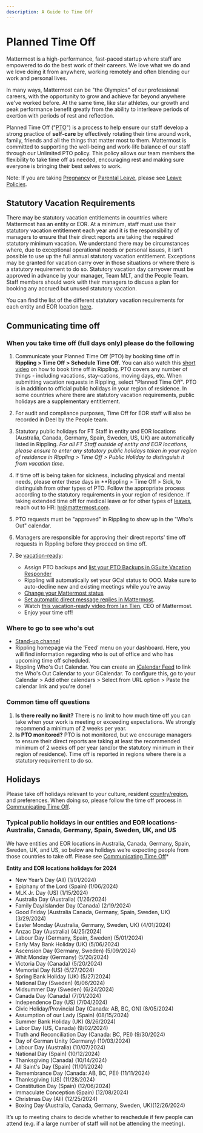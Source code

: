 ```yaml
---
description: A Guide to Time Off
---
```


# Planned Time Off

Mattermost is a high-performance, fast-paced startup where staff are empowered to do the best work of their careers. We love what we do and we love doing it from anywhere, working remotely and often blending our work and personal lives.

In many ways, Mattermost can be "the Olympics" of our professional careers, with the opportunity to grow and achieve far beyond anywhere we've worked before. At the same time, like star athletes, our growth and peak performance benefit greatly from the ability to interleave periods of exertion with periods of rest and reflection.

Planned Time Off \("[PTO](../../../../../company/about-mattermost/list-of-terms.md#pto-or-paid-time-off)"\) is a process to help ensure our staff develop a strong practice of **self-care** by effectively rotating their time around work, family, friends and all the things that matter most to them. Mattermost is committed to supporting the well-being and work-life balance of our staff through our Unlimited PTO policy. This policy allows our team members the flexibility to take time off as needed, encouraging rest and making sure everyone is bringing their best selves to work.

Note: If you are taking [Pregnancy](../leaves-of-absence/pregnancy-leave.md) or [Parental Leave](../leaves-of-absence/pregnancy-leave.md), please see [Leave Policies](../leaves-of-absence/).

## Statutory Vacation Requirements
There may be statutory vacation entitlements in countries where Mattermost has an entity or EOR. At a minimum, staff must use their statutory vacation entitlement each year and it is the responsibility of managers to ensure that their direct reports are taking the required statutory minimum vacation. We understand there may be circumstances where, due to exceptional operational needs or personal issues, it isn’t possible to use up the full annual statutory vacation entitlement.  Exceptions may be granted for vacation carry over in those situations or where there is a statutory requirement to do so. Statutory vacation day carryover must be approved in advance by your manager, Team MLT, and the People Team. Staff members should work with their managers to discuss a plan for booking any accrued but unused statutory vacation. 

You can find the list of the different statutory vacation requirements for each entity and EOR location [here](https://docs.google.com/document/d/1cpW7KRsaS6n2nm_5oTwb_9s1JDKiD2AyuDJKOek48FA/edit).

## Communicating time off

### When you take time off \(full days only\) please do the following

1. Communicate your Planned Time Off (PTO) by booking time off in **Rippling > Time Off > Schedule Time Off**. You can also watch this [short video](https://drive.google.com/file/d/1AmDFbIHGsBTPKg-TTTVlO6gAxSuLDFv0/view?usp=drive_link) on how to book time off in Rippling. PTO covers any number of things - including vacations, stay-cations, moving days, etc. When submitting vacation requests in Rippling, select "Planned Time Off". PTO is in addition to official public holidays in your region of residence. In some countries where there are statutory vacation requirements, public holidays are a supplementary entitlement.
2. For audit and compliance purposes, Time Off for EOR staff will also be recorded in Deel by the People team.
3. Statutory public holidays for FT Staff in entity and EOR locations (Australia, Canada, Germany, Spain, Sweden, US, UK) are automatically listed in Rippling. *For all FT Staff outside of entity and EOR locations, please ensure to enter any statutory public holidays taken in your region of residence in Rippling > Time Off > Public Holiday to distinguish it from vacation time.* 
4. If time off is being taken for sickness, including physical and mental needs, please enter these days in **Rippling > Time Off > Sick, to distinguish from other types of PTO. Follow the appropriate process according to the statutory requirements in your region of residence. If taking extended time off for medical leave or for other types of [leaves](https://handbook.mattermost.com/operations/workplace/people/working-at-mattermost/leaves-of-absence), reach out to HR: hr@mattermost.com.
5. PTO requests must be "approved" in Rippling to show up in the "Who's Out" calendar.  
6. Managers are responsible for approving their direct reports' time off requests in Rippling before they proceed on time off.
7. Be [vacation-ready](https://handbook.mattermost.com/company/about-mattermost/list-of-terms#vacation-ready): 

    * Assign PTO backups and [list your PTO Backups in GSuite Vacation Responder](https://docs.google.com/document/d/1Yu4pNey7BSjSG7eqEb6K4NDpmudOvGD7vbcdFyZegDg/edit?usp=sharing)
    * Rippling will automatically set your GCal status to OOO. Make sure to auto-decline new and existing meetings while you're away
    * [Change your Mattermost status](https://docs.mattermost.com/welcome/set-your-status-availability.html)
    * [Set automatic direct message replies in Mattermost](https://docs.mattermost.com/channels/channels-settings.html#automatic-direct-message-replies).
    * Watch [this vacation-ready video from Ian Tien](https://community.mattermost.com/files/bd1x8f47abgdx83ejpesd1z7ce/public?h=EWRJ-lMoUotKhiPyPAJzS_6Zt2uyAmaJh08xHr8LIBU), CEO of Mattermost.
    * Enjoy your time off!

### Where to go to see who's out

* [Stand-up channel](https://community.mattermost.com/private-core/channels/stand-up)
* Rippling homepage via the ‘Feed’ menu on your dashboard. Here, you will find information regarding who is out of office and who has upcoming time off scheduled.
* Rippling Who's Out Calendar. You can create an [iCalendar Feed](http://app.rippling.com/api/feed/calendar/pto/company/are2zz48b0jkynqd/b91837056f386ea9355b4e71f456c24a381efea19840116f0779e81f053199e4/calendar.ics) to link the Who's Out Calendar to your GCalendar. To configure this, go to your Calendar > Add other calendars > Select from URL option > Paste the calendar link and you're done!

### Common time off questions

1. **Is there really no limit?** There is no limit to how much time off you can take when your work is meeting or exceeding expectations. We strongly recommend a minimum of 2 weeks per year.
2. **Is PTO monitored?** PTO is not monitored, but we encourage managers to ensure their direct reports are taking at least the recommended minimum of 2 weeks off per year (and/or the statutory minimum in their region of residence). Time off is reported in regions where there is a statutory requirement to do so.

## Holidays

Please take off holidays relevant to your culture, resident [country/region](../../../../../company/about-mattermost/list-of-terms.md#country-region), and preferences. When doing so, please follow the time off process in [Communicating Time Off](./#communicating-time-off).

### Typical public holidays in our entities and EOR locations- Australia, Canada, Germany, Spain, Sweden, UK, and US

We have entities and EOR locations in Australia, Canada, Germany, Spain, Sweden, UK, and US, so below are holidays we’re expecting people from those countries to take off. Please see [Communicating Time Off](https://handbook.mattermost.com/operations/workplace/people/working-at-mattermost/paid-time-off#communicating-time-off)*

**Entity and EOR locations holidays for 2024**

* New Year’s Day \(All\) \(1/01/2024\)
* Epiphany of the Lord \(Spain\) (1/06/2024)
* MLK Jr. Day \(US\) \(1/15/2024\)
* Australia Day \(Australia\) \(1/26/2024\)
* Family Day/Islander Day \(Canada\) \(2/19/2024\)
* Good Friday \(Australia Canada, Germany, Spain, Sweden, UK\) \(3/29/2024\)
* Easter Monday \(Australia, Germany, Sweden, UK\) \(4/01/2024\)
* Anzac Day \(Australia\) \(4/25/2024\)
* Labour Day \(Germany, Spain, Sweden\) \(5/01/2024\)
* Early May Bank Holiday \(UK\) \(5/06/2024\)
* Ascension Day \(Germany, Sweden\) \(5/09/2024\)
* Whit Monday \(Germany\) \(5/20/2024\)
* Victoria Day \(Canada\) \(5/20/2024\)
* Memorial Day \(US\) \(5/27/2024\)
* Spring Bank Holiday \(UK\) \(5/27/2024\)
* National Day \(Sweden\) \(6/06/2024\)
* Midsummer Day \(Sweden\) \(6/24/2024\)
* Canada Day \(Canada\) \(7/01/2024\)
* Independence Day \(US\) \(7/04/2024\)
* Civic Holiday/Provincial Day \(Canada: AB, BC, ON\) \(8/05/2024\)
* Assumption of our Lady \(Spain\) (08/15/2024)
* Summer Bank Holiday \(UK\) \(8/26/2024\)
* Labor Day \(US, Canada\) \(9/02/2024\)
* Truth and Reconciliation Day \(Canada: BC, PEI\) \(9/30/2024\)
* Day of German Unity \(Germany\) \(10/03/2024\)
* Labour Day \(Australia\) \(10/07/2024\)
* National Day \(Spain\) (10/12/2024)
* Thanksgiving \(Canada\) \(10/14/2024\)
* All Saint's Day \(Spain\) (11/01/2024)
* Remembrance Day \(Canada: AB, BC, PEI\) \(11/11/2024\)
* Thanksgiving \(US\) \(11/28/2024\)
* Constitution Day \(Spain\) (12/06/2024)
* Immaculate Conception \(Spain\) (12/08/2024)
* Christmas Day \(All\) \(12/25/2024\)
* Boxing Day \(Australia, Canada, Germany, Sweden, UK\)\(12/26/2024\)

It’s up to meeting chairs to decide whether to reschedule if few people can attend \(e.g. if a large number of staff will not be attending the meeting\).
